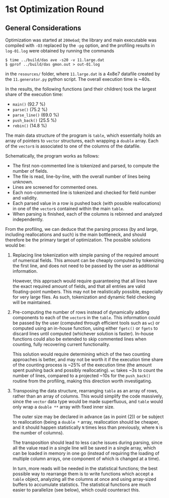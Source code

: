 # 1st Optimization Round

## General Considerations

Optimization was started at `200e6ad`; the library and
main executable was compiled with `-O3` replaced by the
`-pg` option, and the profiling results in `log-01.log`
were obtained by running the commands

```
$ time ../build/das ave -s20 -v 11.large.dat
$ gprof ../build/das gmon.out > out-01.log
```

in the `resources/` folder, where `11.large.dat` is a
4x8e7 datafile created by the `11.generator.py` python
script. The overall execution time is ~40s.

In the results, the following functions (and their
children) took the largest share of the execution time:

- `main()` (92.7 %)
- `parse()` (75.2 %)
- `parse_line()` (69.0 %)
- `push_back()` (25.5 %)
- `rebin()` (14.8 %)

The main data structure of the program is `table`, which
essentially holds an array of pointers to `vector`
structures, each wrapping a `double` array. Each of the
`vector`s is associated to one of the columns of the
datafile.

Schematically, the program works as follows:

- The first non-commented line is tokenized and parsed,
  to compute the number of fields.
- The file is read, line-by-line, with the overall
  number of lines being unknown.
- Lines are screened for commented ones.
- Each non-commented line is tokenized and checked for
  field number and validity.
- Each parsed value in a row is pushed back (with
  possible reallocations) in one of the `vector`s
  contained within the main `table`.
- When parsing is finished, each of the columns is
  rebinned and analyzed independently.

From the profiling, we can deduce that the parsing
process (by and large, including reallocations and such)
is the main bottleneck, and should therefore be the
primary target of optimization. The possible solutions
would be:

1. Replacing line tokenization with simple parsing of
   the required amount of numerical fields. This amount
   can be cheaply computed by tokenizing the first line,
   and does not need to be passed by the user as
   additional information.

   However, this approach would require guaranteeing
   that all lines have the exact required amount of
   fields, and that all entries are valid floating-point
   numbers. This may not be realistically possible,
   especially for very large files. As such,
   tokenization and dynamic field checking will be
   maintained.

2. Pre-computing the number of rows instead of
   dynamically adding components to each of the
   `vector`s in the `table`. This information could be
   passed by the user (computed through efficient tools
   such as `wc`) or computed using an in-house function,
   using either `fgetc()` or `fgets` to discard lines
   until computed (whichever solution is faster).
   In-house functions could also be extended to skip
   commented lines when counting, fully recovering
   current functionality.

   This solution would require determining which of the
   two counting approaches is better, and may not be
   worth it if the execution time share of the counting
   process is ~25% of the execution time (the amount
   spent pushing back and possibly reallocating). `wc`
   takes ~3s to count the number of lines, compared to a
   projected ~10s for the `push_back()` routine from the
   profiling, making this direction worth investigating.

3. Transposing the data structure, rearranging `table`
   as an array of rows, rather than an array of columns.
   This would simplify the code massively, since the
   `vector` data type would be made superfluous, and
   `table` would only wrap a `double **` array with
   fixed inner size.

   The outer size may be declared in advance (as in
   point (2)) or be subject to reallocation (being a
   `double *` array, reallocation should be cheaper, and
   it should happen statistically `N` times less than
   previously, where `N` is the number of columns).

   The transposition should lead to less cache issues
   during parsing, since all the value read in a single
   line will be saved in a single array, which can be
   loaded in memory in one go (instead of requiring the
   loading of multiple column arrays, one component of
   which is changed at a time).

   In turn, more reads will be needed in the statistical
   functions; the best possible way to rearrange them is
   to write functions which accept a `table` object,
   analyzing all the columns at once and using
   array-sized buffers to accumulate statistics. The
   statistical functions are much easier to parallelize
   (see below), which could counteract this.
